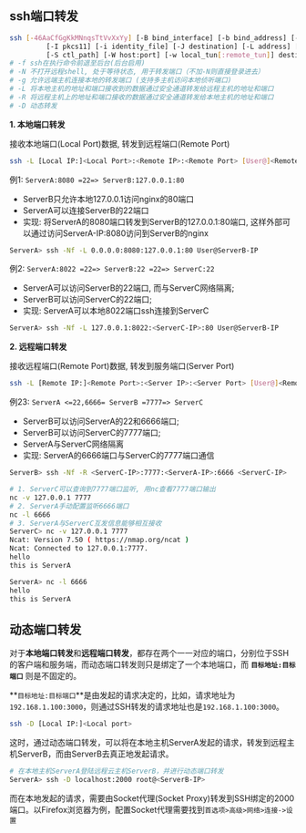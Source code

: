 ## ssh端口转发

```sh
ssh [-46AaCfGgKkMNnqsTtVvXxYy] [-B bind_interface] [-b bind_address] [-c cipher_spec] [-D [bind_address:]port] [-E log_file] [-e escape_char] [-F configfile]
         [-I pkcs11] [-i identity_file] [-J destination] [-L address] [-l login_name] [-m mac_spec] [-O ctl_cmd] [-o option] [-p port] [-Q query_option] [-R address]
         [-S ctl_path] [-W host:port] [-w local_tun[:remote_tun]] destination [command]
# -f ssh在执行命令前退至后台(后台启用)
# -N 不打开远程shell, 处于等待状态, 用于转发端口（不加-N则直接登录进去）
# -g 允许远端主机连接本地的转发端口 (支持多主机访问本地侦听端口)
# -L 将本地主机的地址和端口接收到的数据通过安全通道转发给远程主机的地址和端口
# -R 将远程主机上的地址和端口接收的数据通过安全通道转发给本地主机的地址和端口
# -D 动态转发
```

**1. 本地端口转发**

接收本地端口(Local Port)数据, 转发到远程端口(Remote Port)


```sh
ssh -L [Local IP:]<Local Port>:<Remote IP>:<Remote Port> [User@]<Remote IP>
```

例1: `ServerA:8080 =22=> ServerB:127.0.0.1:80`

* ServerB只允许本地127.0.0.1访问nginx的80端口
* ServerA可以连接ServerB的22端口
* 实现: 将ServerA的8080端口转发到ServerB的127.0.0.1:80端口, 这样外部可以通过访问ServerA-IP:8080访问到ServerB的nginx

```sh
ServerA> ssh -Nf -L 0.0.0.0:8080:127.0.0.1:80 User@ServerB-IP
```

例2: `ServerA:8022 =22=> ServerB:22 =22=> ServerC:22`

* ServerA可以访问ServerB的22端口, 而与ServerC网络隔离;
* ServerB可以访问ServerC的22端口;
* 实现: ServerA可以本地8022端口ssh连接到ServerC

```sh
ServerA> ssh -Nf -L 127.0.0.1:8022:<ServerC-IP>:80 User@ServerB-IP
```


**2. 远程端口转发**

接收远程端口(Remote Port)数据, 转发到服务端口(Server Port)

```sh
ssh -L [Remote IP:]<Remote Port>:<Server IP>:<Server Port> [User@]<Remote IP>
```

例23: `ServerA <=22,6666= ServerB =7777=> ServerC`

* ServerB可以访问ServerA的22和6666端口;
* ServerB可以访问ServerC的7777端口;
* ServerA与ServerC网络隔离
* 实现: ServerA的6666端口与ServerC的7777端口通信

```sh
ServerB> ssh -Nf -R <ServerC-IP>:7777:<ServerA-IP>:6666 <ServerC-IP>

# 1. ServerC可以查询到7777端口监听, 用nc查看7777端口输出
nc -v 127.0.0.1 7777
# 2. ServerA手动配置监听6666端口
nc -l 6666
# 3. ServerA与ServerC互发信息能够相互接收
ServerC> nc -v 127.0.0.1 7777
Ncat: Version 7.50 ( https://nmap.org/ncat )
Ncat: Connected to 127.0.0.1:7777.
hello
this is ServerA

ServerA> nc -l 6666
hello
this is ServerA
```


## 动态端口转发


对于**本地端口转发**和**远程端口转发**，都存在两个一一对应的端口，分别位于SSH的客户端和服务端，而动态端口转发则只是绑定了一个本地端口，而 **`目标地址:目标端口`** 则是不固定的。

**`目标地址:目标端口`**是由发起的请求决定的，比如，请求地址为`192.168.1.100:3000`，则通过SSH转发的请求地址也是`192.168.1.100:3000`。


```sh
ssh -D [Local IP:]<Local port>
```

这时，通过动态端口转发，可以将在本地主机ServerA发起的请求，转发到远程主机ServerB，而由ServerB去真正地发起请求。

```sh
# 在本地主机ServerA登陆远程云主机ServerB，并进行动态端口转发
ServerA> ssh -D localhost:2000 root@<ServerB-IP>
```

而在本地发起的请求，需要由Socket代理(Socket Proxy)转发到SSH绑定的2000端口。以Firefox浏览器为例，配置Socket代理需要找到`首选项>高级>网络>连接->设置`